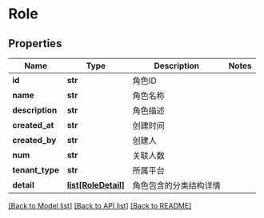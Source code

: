 # Role

## Properties
Name | Type | Description | Notes
------------ | ------------- | ------------- | -------------
**id** | **str** |  角色ID | 
**name** | **str** |  角色名称 | 
**description** | **str** |  角色描述 | 
**created_at** | **str** |  创建时间 | 
**created_by** | **str** |  创建人 | 
**num** | **str** |  关联人数 | 
**tenant_type** | **str** |  所属平台 | 
**detail** | [**list[RoleDetail]**](RoleDetail.md) |  角色包含的分类结构详情 | 

[[Back to Model list]](../README.md#documentation-for-models) [[Back to API list]](../README.md#documentation-for-api-endpoints) [[Back to README]](../README.md)

